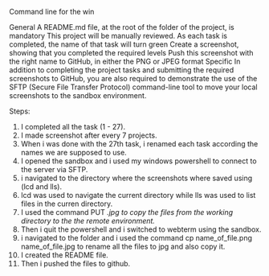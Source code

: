 Command line for the win



General
A README.md file, at the root of the folder of the project, is mandatory
This project will be manually reviewed.
As each task is completed, the name of that task will turn green
Create a screenshot, showing that you completed the required levels
Push this screenshot with the right name to GitHub, in either the PNG or JPEG format
Specific
In addition to completing the project tasks and submitting the required screenshots to GitHub, you are also required to demonstrate the use of the SFTP (Secure File Transfer Protocol) command-line tool to move your local screenshots to the sandbox environment.


Steps:
1. I completed all the task (1 - 27).
2. I made screenshot after every 7 projects.
3. When i was done with the 27th task, i renamed each task according the names we are supposed to use.
4. I opened the sandbox and i used my windows powershell to connect to the server  via SFTP.
5. i navigated to the directory where the screenshots where saved using (lcd and lls).
6. lcd was used to navigate the current directory while lls was used to list files in the curren directory.
5. I used the command PUT *.jpg to copy the files from the working directory to the the remote environment.*
7. Then i quit the powershell and i switched to webterm using the sandbox.
8. i navigated to the folder and i used the command cp name_of_file.png name_of_file.jpg to rename all the files to jpg and also copy it.
9. I created the README file.
9. Then i pushed the files to github.
